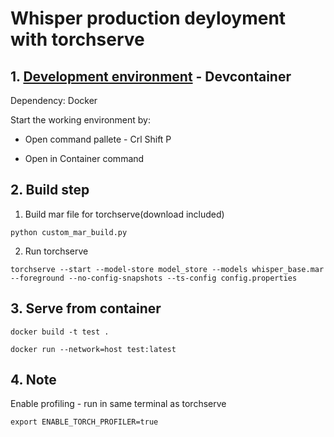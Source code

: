 # Whisper production deyloyment with torchserve


## 1. [Development environment](https://code.visualstudio.com/docs/remote/containers) - Devcontainer

Dependency: Docker

Start the working environment by:

- Open command pallete - Crl Shift P

- Open in Container command

## 2. Build step

1. Build mar file for torchserve(download included)
```
python custom_mar_build.py
```

2. Run torchserve 
```
torchserve --start --model-store model_store --models whisper_base.mar --foreground --no-config-snapshots --ts-config config.properties
```


## 3. Serve from container

```
docker build -t test .

docker run --network=host test:latest
```

## 4. Note
Enable profiling - run in same terminal as torchserve
```
export ENABLE_TORCH_PROFILER=true
```
